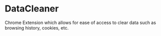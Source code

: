 # DataCleaner
Chrome Extension which allows for ease of access to clear data such as browsing history, cookies, etc.
